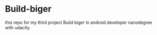 # Build-biger
this repo for my third project Build biger in android developer nanodegree with udacity.

